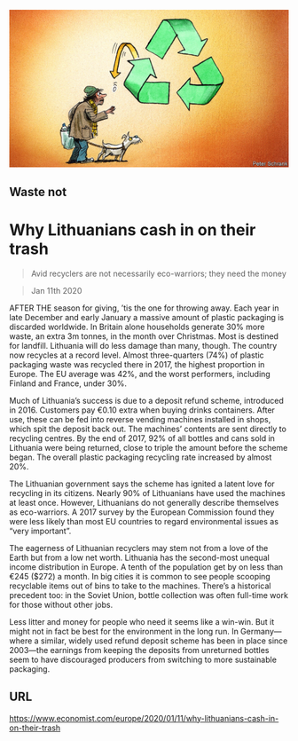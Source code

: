 ![](./images/20200111_EUD001_0.jpg)

## Waste not

# Why Lithuanians cash in on their trash

> Avid recyclers are not necessarily eco-warriors; they need the money

> Jan 11th 2020

AFTER THE season for giving, ’tis the one for throwing away. Each year in late December and early January a massive amount of plastic packaging is discarded worldwide. In Britain alone households generate 30% more waste, an extra 3m tonnes, in the month over Christmas. Most is destined for landfill. Lithuania will do less damage than many, though. The country now recycles at a record level. Almost three-quarters (74%) of plastic packaging waste was recycled there in 2017, the highest proportion in Europe. The EU average was 42%, and the worst performers, including Finland and France, under 30%.

Much of Lithuania’s success is due to a deposit refund scheme, introduced in 2016. Customers pay €0.10 extra when buying drinks containers. After use, these can be fed into reverse vending machines installed in shops, which spit the deposit back out. The machines’ contents are sent directly to recycling centres. By the end of 2017, 92% of all bottles and cans sold in Lithuania were being returned, close to triple the amount before the scheme began. The overall plastic packaging recycling rate increased by almost 20%.

The Lithuanian government says the scheme has ignited a latent love for recycling in its citizens. Nearly 90% of Lithuanians have used the machines at least once. However, Lithuanians do not generally describe themselves as eco-warriors. A 2017 survey by the European Commission found they were less likely than most EU countries to regard environmental issues as “very important”.

The eagerness of Lithuanian recyclers may stem not from a love of the Earth but from a low net worth. Lithuania has the second-most unequal income distribution in Europe. A tenth of the population get by on less than €245 ($272) a month. In big cities it is common to see people scooping recyclable items out of bins to take to the machines. There’s a historical precedent too: in the Soviet Union, bottle collection was often full-time work for those without other jobs.

Less litter and money for people who need it seems like a win-win. But it might not in fact be best for the environment in the long run. In Germany—where a similar, widely used refund deposit scheme has been in place since 2003—the earnings from keeping the deposits from unreturned bottles seem to have discouraged producers from switching to more sustainable packaging.

## URL

https://www.economist.com/europe/2020/01/11/why-lithuanians-cash-in-on-their-trash
